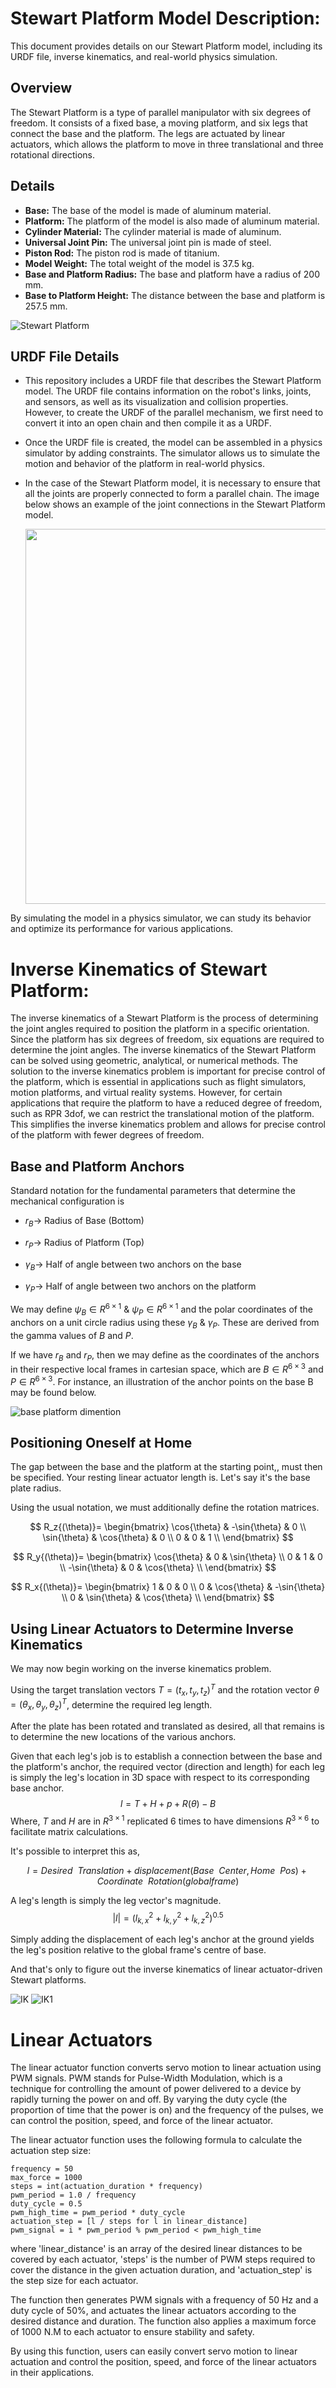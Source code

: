 # Stewart Platform Model Description:

This document provides details on our Stewart Platform model, including its URDF file, inverse kinematics, and real-world physics simulation.

## Overview

The Stewart Platform is a type of parallel manipulator with six degrees of freedom. It consists of a fixed base, a moving platform, and six legs that connect the base and the platform. The legs are actuated by linear actuators, which allows the platform to move in three translational and three rotational directions.

## Details

- **Base:** The base of the model is made of aluminum material.
- **Platform:** The platform of the model is also made of aluminum material.
- **Cylinder Material:** The cylinder material is made of aluminum.
- **Universal Joint Pin:** The universal joint pin is made of steel.
- **Piston Rod:** The piston rod is made of titanium.
- **Model Weight:** The total weight of the model is 37.5 kg.
- **Base and Platform Radius:** The base and platform have a radius of 200 mm.
- **Base to Platform Height:** The distance between the base and platform is 257.5 mm.

![Stewart Platform](https://github.com/mlayek21/Stewart-Platform/blob/main/Files/Stewert%20v14.png)

## URDF File Details

- This repository includes a URDF file that describes the Stewart Platform model. The URDF file contains information on the robot's links, joints, and sensors, as well as its visualization and collision properties. However, to create the URDF of the parallel mechanism, we first need to convert it into an open chain and then compile it as a URDF.

- Once the URDF file is created, the model can be assembled in a physics simulator by adding constraints. The simulator allows us to simulate the motion and behavior of the platform in real-world physics.

- In the case of the Stewart Platform model, it is necessary to ensure that all the joints are properly connected to form a parallel chain. The image below shows an example of the joint connections in the Stewart Platform model.
  
  <a href="url"><img src="https://github.com/mlayek21/Stewart-Platform/blob/main/Files/URDF.jpeg" align="center" height="600" width="800" ></a>

By simulating the model in a physics simulator, we can study its behavior and optimize its performance for various applications.


# Inverse Kinematics of Stewart Platform:
The inverse kinematics of a Stewart Platform is the process of determining the joint angles required to position the platform in a specific orientation. Since the platform has six degrees of freedom, six equations are required to determine the joint angles. The inverse kinematics of the Stewart Platform can be solved using geometric, analytical, or numerical methods. The solution to the inverse kinematics problem is important for precise control of the platform, which is essential in applications such as flight simulators, motion platforms, and virtual reality systems. However, for certain applications that require the platform to have a reduced degree of freedom, such as RPR 3dof, we can restrict the translational motion of the platform. This simplifies the inverse kinematics problem and allows for precise control of the platform with fewer degrees of freedom.

## Base and Platform Anchors

Standard notation for the fundamental parameters that determine the mechanical configuration is

- $r_B\to$ Radius of Base (Bottom)

- $r_P\to$ Radius of Platform (Top)

- $\gamma_B\to$ Half of angle between two anchors on the base

- $\gamma_P\to$ Half of angle between two anchors on the platform

We may define $\psi_B \in R^{6 \times 1}$ & $\psi_P\in R^{6 \times 1}$ and the polar coordinates of the anchors on a unit circle radius using these $\gamma_B$ &  $\gamma_P$. These are derived from the gamma values of $B$ and $P$.

If we have $r_B$ and $r_P$, then we may define as the coordinates of the anchors in their respective local frames in cartesian space, which are $B \in R^{6 \times 3}$ and $P\in R^{6 \times 3}$. For instance, an illustration of the anchor points on the base B may be found below.


![base platform dimention](https://github.com/mlayek21/Stewart-Platform/blob/main/Files/output1.png)

## Positioning Oneself at Home

The gap between the base and the platform at the starting point,, must then be specified. Your resting linear actuator length is. Let's say it's the base plate radius.

Using the usual notation, we must additionally define the rotation matrices.


$$ R_z{(\theta)}=
   \begin{bmatrix} 
   \cos{\theta} & -\sin{\theta} & 0 \\
   \sin{\theta} & \cos{\theta} & 0 \\
   0 & 0 & 1 \\
   \end{bmatrix} $$
   
$$ R_y{(\theta)}=
  \begin{bmatrix} 
  \cos{\theta} & 0 & \sin{\theta} \\
  0 & 1 & 0 \\
  -\sin{\theta} & 0 & \cos{\theta} \\
  \end{bmatrix} $$

$$ R_x{(\theta)}=
  \begin{bmatrix} 
  1 & 0 & 0 \\
  0 & \cos{\theta} & -\sin{\theta} \\
  0 & \sin{\theta} & \cos{\theta} \\
  \end{bmatrix} $$


## Using Linear Actuators to Determine Inverse Kinematics

We may now begin working on the inverse kinematics problem.

Using the target translation vectors $T = (t_x,t_y,t_z)^T$ and the rotation vector $\theta = (\theta_x, \theta_y, \theta_z)^T$, determine the required leg length.

After the plate has been rotated and translated as desired, all that remains is to determine the new locations of the various anchors.

Given that each leg's job is to establish a connection between the base and the platform's anchor, the required vector (direction and length) for each leg is simply the leg's location in 3D space with respect to its corresponding base anchor.
$$l = T+H+p+R(\theta)-B$$
Where, $T$ and $H$ are in $R^{3 \times 1}$ replicated 6 times to have dimensions $R^{3 \times 6}$ to facilitate matrix calculations.

It's possible to interpret this as,

$$l = Desired~~Translation+displacement(Base~~Center,Home~~Pos) + Coordinate~~Rotation(globalframe)$$

A leg's length is simply the leg vector's magnitude.
$$|l| = (l_{k,x}^2+l_{k,y}^2+l_{k,z}^2)^{0.5}$$

Simply adding the displacement of each leg's anchor at the ground yields the leg's position relative to the global frame's centre of base.

And that's only to figure out the inverse kinematics of linear actuator-driven Stewart platforms.

![IK](https://github.com/mlayek21/Stewart-Platform/blob/main/Files/output4.png) ![IK1](https://github.com/mlayek21/Stewart-Platform/blob/main/Files/output2.png)

# Linear Actuators
The linear actuator function converts servo motion to linear actuation using PWM signals. PWM stands for Pulse-Width Modulation, which is a technique for controlling the amount of power delivered to a device by rapidly turning the power on and off. By varying the duty cycle (the proportion of time that the power is on) and the frequency of the pulses, we can control the position, speed, and force of the linear actuator.

The linear actuator function uses the following formula to calculate the actuation step size:
```
frequency = 50                                   
max_force = 1000                                 
steps = int(actuation_duration * frequency)  
pwm_period = 1.0 / frequency                  
duty_cycle = 0.5                            
pwm_high_time = pwm_period * duty_cycle 
actuation_step = [l / steps for l in linear_distance]
pwm_signal = i * pwm_period % pwm_period < pwm_high_time
```
where 'linear_distance' is an array of the desired linear distances to be covered by each actuator, 'steps' is the number of PWM steps required to cover the distance in the given actuation duration, and 'actuation_step' is the step size for each actuator.

The function then generates PWM signals with a frequency of 50 Hz and a duty cycle of 50%, and actuates the linear actuators according to the desired distance and duration. The function also applies a maximum force of 1000 N.M to each actuator to ensure stability and safety.

By using this function, users can easily convert servo motion to linear actuation and control the position, speed, and force of the linear actuators in their applications.
